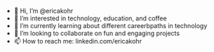 - 👋 Hi, I’m @ericakohr
- 👀 I’m interested in technology, education, and coffee
- 🌱 I’m currently learning about different careerbpaths in technology
- 💞️ I’m looking to collaborate on fun and engaging projects
- 📫 How to reach me: linkedin.com/ericakohr

<!---
ericakohr/ericakohr is a ✨ special ✨ repository because its `README.md` (this file) appears on your GitHub profile.
You can click the Preview link to take a look at your changes.
--->
